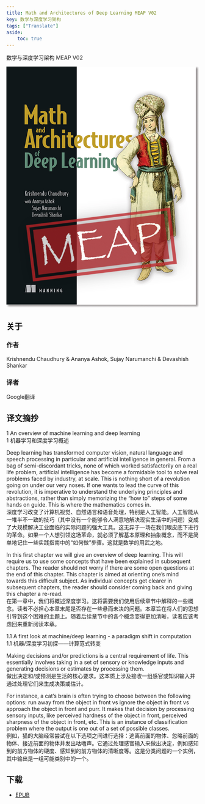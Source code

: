 ```yaml
---
title: Math and Architectures of Deep Learning MEAP V02
key: 数学与深度学习架构
tags: ["Translate"]
aside:
    toc: true
---
```


数学与深度学习架构 MEAP V02 <!--more-->

![Image](../../assets/images/Translator/Math%20and%20Architectures%20of%20Deep%20Learning%20MEAP%20V02.jpeg)

## 关于

### 作者

Krishnendu Chaudhury & Ananya Ashok, Sujay Narumanchi & Devashish Shankar

### 译者

Google翻译

## 译文摘抄

1 An overview of machine learning and deep learning\
1 机器学习和深度学习概述

Deep learning has transformed computer vision, natural language and speech processing in particular and artificial intelligence in general. From a bag of semi-discordant tricks, none of which worked satisfactorily on a real life problem, artificial intelligence has become a formidable tool to solve real problems faced by industry, at scale. This is nothing short of a revolution going on under our very noses. If one wants to lead the curve of this revolution, it is imperative to understand the underlying principles and abstractions, rather than simply memorizing the “how to” steps of some hands on guide. This is where the mathematics comes in.\
深度学习改变了计算机视觉、自然语言和语音处理，特别是人工智能。人工智能从一堆半不一致的技巧（其中没有一个能够令人满意地解决现实生活中的问题）变成了大规模解决工业面临的实际问题的强大工具。这无异于一场在我们眼皮底下进行的革命。如果一个人想引领这场革命，就必须了解基本原理和抽象概念，而不是简单地记住一些实践指南中的“如何做”步骤。这就是数学的用武之地。

In this first chapter we will give an overview of deep learning. This will require us to use some concepts that have been explained in subsequent chapters. The reader should not worry if there are some open questions at the end of this chapter. This chapter is aimed at orienting one’s mind towards this difficult subject. As individual concepts get clearer in subsequent chapters, the reader should consider coming back and giving this chapter a re-read.\
在第一章中，我们将概述深度学习。这将需要我们使用后续章节中解释的一些概念。读者不必担心本章末尾是否存在一些悬而未决的问题。本章旨在将人们的思想引导到这个困难的主题上。随着后续章节中的各个概念变得更加清晰，读者应该考虑回来重新阅读本章。

1.1 A first look at machine/deep learning - a paradigm shift in computation\
1.1 机器/深度学习初探——计算范式转变

Making decisions and/or predictions is a central requirement of life. This essentially involves taking in a set of sensory or knowledge inputs and generating decisions or estimates by processing them.\
做出决定和/或预测是生活的核心要求。这本质上涉及接收一组感官或知识输入并通过处理它们来生成决策或估计。

For instance, a cat’s brain is often trying to choose between the following options: run away from the object in front vs ignore the object in front vs approach the object in front and purr. It makes that decision by processing sensory inputs, like perceived hardness of the object in front, perceived sharpness of the object in front, etc. This is an instance of classification problem where the output is one out of a set of possible classes.\
例如，猫的大脑经常尝试在以下选项之间进行选择：逃离前面的物体、忽略前面的物体、接近前面的物体并发出咕噜声。它通过处理感官输入来做出决定，例如感知到的前方物体的硬度、感知到的前方物体的清晰度等。这是分类问题的一个实例，其中输出是一组可能类别中的一个。

## 下载

- [EPUB](https://zuckertech-my.sharepoint.com/:u:/g/personal/jex_zuckertech_onmicrosoft_com/EdVS1PWFOaBPs6p3Zsm3j30B4O8AO3fpaWWtl-1vUsKmxw?e=wjndRj)
